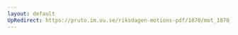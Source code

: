 ```yaml
---
layout: default
UpRedirect: https://pruto.im.uu.se/riksdagen-motions-pdf/1870/mot_1870__ak__107/mot_1870__ak__107-003.pdf
---
```

